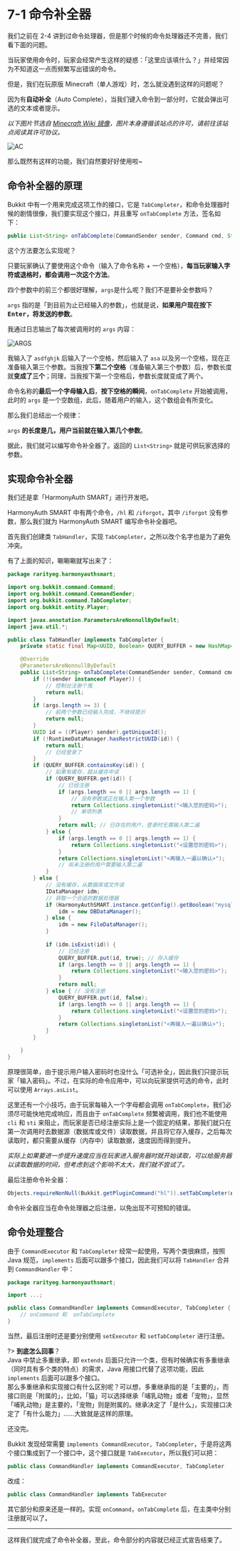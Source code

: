 # 7-1 命令补全器

我们之前在 2-4 讲到过命令处理器，但是那个时候的命令处理器还不完善，我们看下面的问题。

当玩家使用命令时，玩家会经常产生这样的疑惑：「这里应该填什么？」并经常因为不知道这一点而频繁写出错误的命令。

但是，我们在玩原版 Minecraft（单人游戏）时，怎么就没遇到这样的问题呢？

因为有**自动补全**（Auto Complete），当我们键入命令到一部分时，它就会弹出可选的文本或者提示。

*以下图片节选自 [Minecraft Wiki 镜像](https://wiki.biligame.com/mc)，图片本身遵循该站点的许可，请前往该站点阅读其许可协议。*

![AC](https://www.picbed.cn/images/2021/02/22/image.png)

那么既然有这样的功能，我们自然要好好使用啦~

## 命令补全器的原理

Bukkit 中有一个用来完成这项工作的接口，它是 `TabCompleter`，和命令处理器时候的剧情很像，我们要实现这个接口，并且重写 `onTabComplete` 方法，签名如下：

```java
public List<String> onTabComplete(CommandSender sender, Command cmd, String label, String[] args)
```

这个方法要怎么实现呢？

只要玩家确认了要使用这个命令（输入了命令名称 + 一个空格），**每当玩家输入字符或退格时，都会调用一次这个方法**。

四个参数中的前三个都很好理解，`args`是什么呢？我们不是要补全参数吗？

`args` 指的是「到目前为止已经输入的参数」，也就是说，**如果用户现在按下 <kbd>Enter</kbd>，将发送的参数**。

我通过日志输出了每次被调用时的 `args` 内容：

![ARGS](https://www.picbed.cn/images/2021/02/22/imaged894e6b462b9d6ac.png)

我输入了 `asdfghjk` 后输入了一个空格，然后输入了 `asa` 以及另一个空格，现在正准备输入第三个参数。当我按下**第二个空格**（准备输入第三个参数）后，参数长度就**变成了三个**；同理，当我按下第一个空格后，参数长度就变成了两个。

命令名称的**最后一个字母输入后**，**按下空格的瞬间**，`onTabComplete` 开始被调用，此时的 `args` 是一个空数组，此后，随着用户的输入，这个数组会有所变化。

那么我们总结出一个规律：

`args` **的长度是几，用户当前就在输入第几个参数**。

据此，我们就可以编写命令补全器了。返回的 `List<String>` 就是可供玩家选择的参数。

## 实现命令补全器

我们还是拿「HarmonyAuth SMART」进行开发吧。

HarmonyAuth SMART 中有两个命令，`/hl` 和 `/iforgot`，其中 `/iforgot` 没有参数，那么我们就为 HarmonyAuth SMART 编写命令补全器吧。

首先我们创建类 `TabHandler`，实现 `TabCompleter`，之所以改个名字也是为了避免冲突。

有了上面的知识，唰唰唰就写出来了：

```java
package rarityeg.harmonyauthsmart;

import org.bukkit.command.Command;
import org.bukkit.command.CommandSender;
import org.bukkit.command.TabCompleter;
import org.bukkit.entity.Player;

import javax.annotation.ParametersAreNonnullByDefault;
import java.util.*;

public class TabHandler implements TabCompleter {
    private static final Map<UUID, Boolean> QUERY_BUFFER = new HashMap<>();

    @Override
    @ParametersAreNonnullByDefault
    public List<String> onTabComplete(CommandSender sender, Command cmd, String label, String[] args) {
        if (!(sender instanceof Player)) {
            // 控制台注册个鬼
            return null;
        }
        if (args.length >= 3) {
            // 前两个参数已经输入完成，不继续提示
            return null;
        }
        UUID id = ((Player) sender).getUniqueId();
        if (!RuntimeDataManager.hasRestrictUUID(id)) {
            return null;
            // 已经登录了
        }
        if (QUERY_BUFFER.containsKey(id)) {
            // 如果有缓存，就从缓存中读
            if (QUERY_BUFFER.get(id)) {
                // 已经注册
                if (args.length == 0 || args.length == 1) {
                    // 没有参数或正在输入第一个参数
                    return Collections.singletonList("<输入您的密码>");
                    // 单项列表
                }
                return null; // 已存在的用户，登录时无需输入第二遍
            } else {
                if (args.length == 0 || args.length == 1) {
                    return Collections.singletonList("<设置您的密码>");
                }
                return Collections.singletonList("<再输入一遍以确认>");
                // 尚未注册的用户需要输入第二遍
            }
        } else {
            // 没有缓存，从数据库或文件读
            IDataManager idm;
            // 获取一个合适的数据处理器
            if (HarmonyAuthSMART.instance.getConfig().getBoolean("mysql.enabled") && !HarmonyAuthSMART.dbError) {
                idm = new DBDataManager();
            } else {
                idm = new FileDataManager();
            }
            
            if (idm.isExist(id)) {
                // 已经注册
                QUERY_BUFFER.put(id, true); // 存入缓存
                if (args.length == 0 || args.length == 1) {
                    return Collections.singletonList("<输入您的密码>");
                }
                return null;
            } else { // 没有注册
                QUERY_BUFFER.put(id, false);
                if (args.length == 0 || args.length == 1) {
                    return Collections.singletonList("<设置您的密码>");
                }
                return Collections.singletonList("<再输入一遍以确认>");
            }
        }

    }
}
```

原理很简单，由于提示用户输入密码时也没什么「可选补全」，因此我们只提示玩家「输入密码」。不过，在实际的命令应用中，可以向玩家提供可选的命令，此时可以使用 `Arrays.asList`。

这里还有一个小技巧，由于玩家每输入一个字母都会调用 `onTabComplete`，我们必须尽可能快地完成响应，而且由于 `onTabComplete` 频繁被调用，我们也不能使用 `cli` 和 `sti` 来阻止，而玩家是否已经注册实际上是一个固定的结果，那我们就只在第一次调用时去数据源（数据库或文件）读取数据，并且将它存入缓存，之后每次读取时，都只需要从缓存（内存中）读取数据，速度因而得到提升。

*实际上如果要进一步提升速度应当在玩家进入服务器时就开始读取，可以给服务器以读取数据的时间，但考虑到这个影响不太大，我们就不尝试了。*

最后注册命令补全器：

```java
Objects.requireNonNull(Bukkit.getPluginCommand("hl")).setTabCompleter(new TabHandler());
```

命令补全器应当在命令处理器之后注册，以免出现不可预知的错误。

## 命令处理整合

由于 `CommandExecutor` 和 `TabCompleter` 经常一起使用，写两个类很麻烦，按照 Java 规范，`implements` 后面可以跟多个接口，因此我们可以将 `TabHandler` 合并到 `CommandHandler` 中：

```java
package rarityeg.harmonyauthsmart;

import ...;

public class CommandHandler implements CommandExecutor, TabCompleter {
    // onCommand 和  onTabComplete
}
```

当然，最后注册时还是要分别使用 `setExecutor` 和 `setTabCompleter` 进行注册。

?> **到底怎么回事**？<br/>Java 中禁止多重继承，即 `extends` 后面只允许一个类，但有时候确实有多重继承（同时具有多个类的特点）的需求，Java 用接口代替了这项功能，因此 `implements` 后面可以跟多个接口。<br/>那么多重继承和实现接口有什么区别呢？可以想，多重继承指的是「主要的」，而接口则是「附属的」，比如，「猫」可以选择继承「哺乳动物」或者「宠物」，显然「哺乳动物」是主要的，「宠物」则是附属的。继承决定了「是什么」，实现接口决定了「有什么能力」……大致就是这样的原理。

还没完。

Bukkit 发现经常需要 `implements CommandExecutor, TabCompleter`，于是将这两个接口集成到了一个接口中，这个接口就是 `TabExecutor`，所以我们可以把：

```java
public class CommandHandler implements CommandExecutor, TabCompleter
```

改成：

```java
public class CommandHandler implements TabExecutor
```

其它部分和原来还是一样的。实现 `onCommand`，`onTabComplete` 后，在主类中分别注册就可以了。

---

这样我们就完成了命令补全器，至此，命令部分的内容就已经正式宣告结束了。
